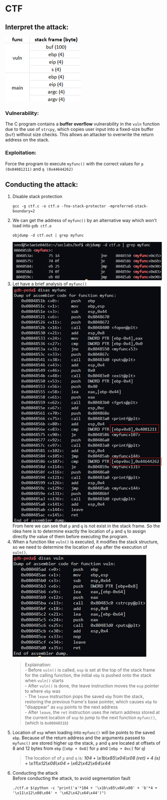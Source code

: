 # CTF
## Interpret the attack:
![ctf-stack-frame](../img/ctf/stack-frame.png)

### Vulnerability:
The C program contains a **buffer overflow** vulnerability in the `vuln` function due to the use of `strcpy`, which copies user input into a fixed-size buffer (`buf`) without size checks. This allows an attacker to overwrite the return address on the stack.

### Exploitation:
Force the program to execute `myfunc()` with the correct values for `p (0x04081211)` and `q (0x44644262)`

## Conducting the attack:
1. Disable stack protection
    ```
    gcc -g ctf.c -o ctf.o -fno-stack-protector -mpreferred-stack-boundary=2
    ```
2. We can get the address of `myfunc()` by an alternative way which won't load into `gdb ctf.o`
    ```
    objdump -d ctf.out | grep myfunc
    ```
   ![ctf-myfunc-address](../img/ctf/myfunc-address.png)
3. Let have a brief analysis of `myfunc()` <br>
   ![ctf-detail](../img/ctf/stack-frame-detail.png) 
   <br> From here we can see that `p` and `q` is not exist in the stack frame. So the idea here is to determine exactly the location of `p` and `q` to assign directly the value of them before executing the program.
4. When a function like `vuln()` is executed, it modifies the stack structure, so we need to determine the location of `ebp` after the execution of `vuln()`.
    ![ctf-vuln-detail](../img/ctf/vuln-detail.png)
    > Explaination:
    > <br>- Before `vuln()` is called, `esp` is set at the top of the stack frame for the calling function, the initial `ebp` is pushed onto the stack when `vuln()` starts
    > <br>- After `vuln()` is done, the leave instruction moves the `esp` pointer to where `ebp` was
    > <br>- The `leave` instruction pops the saved `ebp` from the stack, restoring the previous frame's base pointer, which causes `ebp` to "disappear" as `esp` points to the next address
    > <br>- After `leave`, the `ret` instruction uses the return address stored at the current location of `esp` to jump to the next function `myfunc()`,  (which is `0x0804851b`)
5. Location of `esp` when loading into `myfunc()` will be points to the saved `ebp`. Because of the return address and the arguments passed to `myfunc()` are stored higher up the stack, `p` and `q` are located at offsets of 8 and 12 bytes from `ebp` (`[ebp + 0x8]` for `p` and `[ebp + 0xc]` for `q`)
    > The location of of `p` and `q` is: ***104 + \x1b\x85\x04\x08 (ret) + 4 (s) + \x11\x12\x08\x04 + \x62\x42\x64\x44***
6. Conducting the attack
   <br>Before conducting the attack, to avoid segmentation fault
    ```
    ./ctf.o $(python -c "print('a'*104 + '\x1b\x85\x04\x08' + 'b'*4 + '\x11\x12\x08\x04' + '\x62\x42\x64\x44')")
    ```